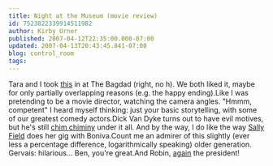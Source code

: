 ```yaml
---
title: Night at the Museum (movie review)
id: 7523822339914511982
author: Kirby Urner
published: 2007-04-12T22:35:00.000-07:00
updated: 2007-04-13T20:43:45.841-07:00
blog: control_room
tags: 
---
```


Tara and I took [this](http://www.imdb.com/title/tt0477347/) in at The Bagdad (right, no h). We both liked it, maybe for only partially overlapping reasons (e.g. the happy ending).Like I was pretending to be a movie director, watching the camera angles. "Hmmm, competent" I heard myself thinking: just your basic storytelling, with some of our greatest comedy actors.Dick Van Dyke turns out to have evil motives, but he's still [chim chiminy](http://www.imdb.com/title/tt0058331/) under it all. And by the way, I do like the way [Sally Field](http://www.imdb.com/title/tt0061252/) does her gig with Boniva.Count me an admirer of this slightly (ever less a percentage difference, logarithmically speaking) older generation. Gervais: hilarious... Ben, you're great.And Robin, [again](http://worldgame.blogspot.com/2007/03/man-of-year-movie-review.html) the president!